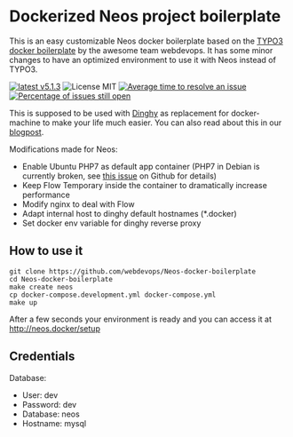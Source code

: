 # Dockerized Neos project boilerplate

This is an easy customizable Neos docker boilerplate based on the [TYPO3 docker boilerplate](https://github.com/webdevops/TYPO3-docker-boilerplate) by the awesome team webdevops.
It has some minor changes to have an optimized environment to use it with Neos instead of TYPO3.

[![latest v5.1.3](https://img.shields.io/badge/latest-v5.1.3-green.svg?style=flat)](https://github.com/webdevops/Neos-docker-boilerplate/releases/tag/5.1.3)
![License MIT](https://img.shields.io/badge/license-MIT-blue.svg?style=flat)
[![Average time to resolve an issue](http://isitmaintained.com/badge/resolution/webdevops/neos-docker-boilerplate.svg)](http://isitmaintained.com/project/webdevops/neos-docker-boilerplate "Average time to resolve an issue")
[![Percentage of issues still open](http://isitmaintained.com/badge/open/webdevops/neos-docker-boilerplate.svg)](http://isitmaintained.com/project/webdevops/neos-docker-boilerplate "Percentage of issues still open")

This is supposed to be used with [Dinghy](https://github.com/codekitchen/dinghy) as replacement for docker-machine
to make your life much easier.
You can also read about this in our [blogpost](http://blog.1drop.de/en/developing-neos-with-docker/).

Modifications made for Neos:

* Enable Ubuntu PHP7 as default app container (PHP7 in Debian is currently broken, see [this issue](https://github.com/gplessis/dotdeb-php/issues/124) on Github for details)
* Keep Flow Temporary inside the container to dramatically increase performance
* Modify nginx to deal with Flow
* Adapt internal host to dinghy default hostnames (*.docker)
* Set docker env variable for dinghy reverse proxy

## How to use it

    git clone https://github.com/webdevops/Neos-docker-boilerplate
    cd Neos-docker-boilerplate
    make create neos
    cp docker-compose.development.yml docker-compose.yml
    make up
    
After a few seconds your environment is ready and you can access it at http://neos.docker/setup

## Credentials

Database:

* User: dev
* Password: dev
* Database: neos
* Hostname: mysql
